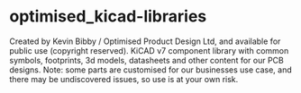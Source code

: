 # optimised_kicad-libraries
Created by Kevin Bibby / Optimised Product Design Ltd, and available for public use (copyright reserved).
KiCAD v7 component library with common symbols, footprints, 3d models, datasheets and other content for our PCB designs.
Note: some parts are customised for our businesses use case, and there may be undiscovered issues, so use is at your own risk.
